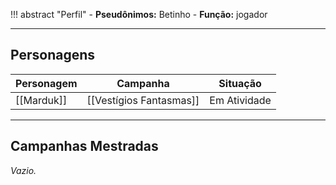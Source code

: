 !!! abstract "Perfil"
	- **Pseudônimos:** Betinho
	- **Função:** jogador

---

## Personagens

| Personagem | Campanha                | Situação     |
| ---------- | ----------------------- | ------------ |
| [[Marduk]] | [[Vestígios Fantasmas]] | Em Atividade |

---

## Campanhas Mestradas

*Vazio.*
